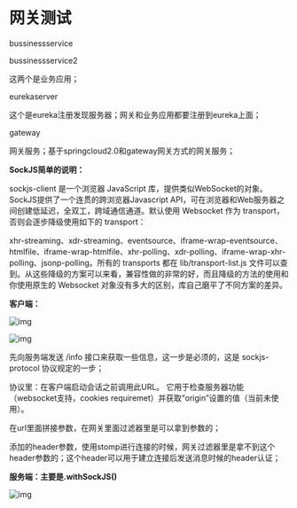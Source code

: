 # 网关测试

bussinessservice

bussinessservice2

这两个是业务应用；



eurekaserver

这个是eureka注册发现服务器；网关和业务应用都要注册到eureka上面；



gateway

网关服务；基于springcloud2.0和gateway网关方式的网关服务；



**SockJS简单的说明：**

sockjs-client 是一个浏览器 JavaScript 库，提供类似WebSocket的对象。 SockJS提供了一个连贯的跨浏览器Javascript API，可在浏览器和Web服务器之间创建低延迟，全双工，跨域通信通道。默认使用 Websocket 作为 transport，否则会逐步降级使用如下的 transport：

xhr-streaming、xdr-streaming、eventsource、iframe-wrap-eventsource、htmlfile、iframe-wrap-htmlfile、xhr-polling、xdr-polling、iframe-wrap-xhr-polling、jsonp-polling。所有的 transports 都在 lib/transport-list.js 文件可以查到。从这些降级的方案可以来看，兼容性做的非常的好，而且降级的方法的使用和你使用原生的 Websocket 对象没有多大的区别，库自己磨平了不同方案的差异。



**客户端：**

![img](D:\workspaces\clouddev\clipboard1.png)



![img](D:\workspaces\clouddev\clipboard2.png)

先向服务端发送 /info 接口来获取一些信息，这一步是必须的，这是 sockjs-protocol 协议规定的一步；

协议里：在客户端启动会话之前调用此URL。 它用于检查服务器功能（websocket支持，cookies requiremet）并获取“origin”设置的值（当前未使用）。

在url里面拼接参数，在网关里面过滤器里是可以拿到参数的；

添加的header参数，使用stomp进行连接的时候，网关过滤器里是拿不到这个header参数的；这个header可以用于建立连接后发送消息时候的header认证；





**服务端：主要是.withSockJS()**

![img](D:\workspaces\clouddev\clipboard3.png)